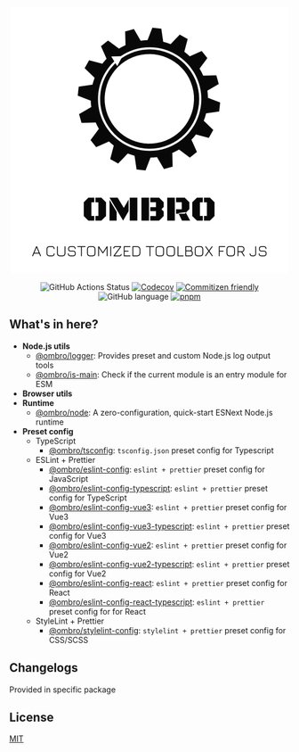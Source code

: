 <div align="center">

<a href="https://github.com/Cphayim/ombro">
<img src="./docs/assets/logo.png" width="500" alt="ombro - a customized toolbox for js" />
</a>

![GitHub Actions Status](https://github.com/Cphayim/ombro/actions/workflows/ci.yml/badge.svg)
[![Codecov](https://codecov.io/gh/Cphayim/ombro/branch/main/graph/badge.svg?token=HQZZT3GKZF)](https://codecov.io/gh/Cphayim/ombro)
[![Commitizen friendly](https://img.shields.io/badge/commitizen-friendly-brightgreen.svg)](http://commitizen.github.io/cz-cli/)
![GitHub language](https://img.shields.io/github/languages/top/Cphayim/ombro.svg)
[![pnpm](https://img.shields.io/badge/maintained%20with-pnpm-f49033.svg)](https://pnpm.io/)

</div>

## What's in here?

- **Node.js utils**
  - [@ombro/logger](./packages/logger): Provides preset and custom Node.js log output tools
  - [@ombro/is-main](./packages/is-main): Check if the current module is an entry module for ESM
- **Browser utils**
- **Runtime**
  - [@ombro/node](./packages/node): A zero-configuration, quick-start ESNext Node.js runtime
- **Preset config**
  - TypeScript
    - [@ombro/tsconfig](./packages/tsconfig): `tsconfig.json` preset config for Typescript
  - ESLint + Prettier
    - [@ombro/eslint-config](./packages/eslint-config): `eslint + prettier` preset config for JavaScript
    - [@ombro/eslint-config-typescript](./packages/eslint-config-typescript): `eslint + prettier` preset config for TypeScript
    - [@ombro/eslint-config-vue3](./packages/eslint-config-vue3): `eslint + prettier` preset config for Vue3
    - [@ombro/eslint-config-vue3-typescript](./packages/eslint-config-vue3-typescript): `eslint + prettier` preset config for Vue3
    - [@ombro/eslint-config-vue2](./packages/eslint-config-vue2): `eslint + prettier` preset config for Vue2
    - [@ombro/eslint-config-vue2-typescript](./packages/eslint-config-vue2-typescript): `eslint + prettier` preset config for Vue2
    - [@ombro/eslint-config-react](./packages/eslint-config-react): `eslint + prettier` preset config for React
    - [@ombro/eslint-config-react-typescript](./packages/eslint-config-react-typescript): `eslint + prettier` preset config for for React
  - StyleLint + Prettier
    - [@ombro/stylelint-config](./packages/stylelint-config): `stylelint + prettier` preset config for CSS/SCSS

## Changelogs

Provided in specific package

## License

[MIT](./LICENSE)
